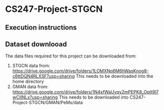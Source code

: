 # CS247-Project-STGCN

## Execution instructions


## Dataset downlooad

The data files required for this project can be downloaded from:

1. STGCN data from: https://drive.google.com/drive/folders/1LOMXNq6M6hWasKnog8-c6ttDQN4RLXSF?usp=sharing
   This needs to be downloaded into the home directory
2. GMAN data from: https://drive.google.com/drive/folders/1N4xfWaUvqy2mPEPK8_OpIt9l7wCIINLx?usp=sharing
   This needs to be downloaded into CS247-Project-STGCN/GMAN/PeMs/data
